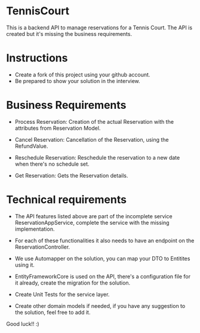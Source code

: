 # TennisCourt

This is a backend API to manage reservations for a Tennis Court. 
The API is created but it's missing the business requirements.

# Instructions

- Create a fork of this project using your github account.
- Be prepared to show your solution in the interview.

# Business Requirements

- Process Reservation:
Creation of the actual Reservation with the attributes from Reservation Model.
  
- Cancel Reservation:
Cancellation of the Reservation, using the RefundValue.
  
- Reschedule Reservation:
Reschedule the reservation to a new date when there's no schedule set.
  
- Get Reservation:
Gets the Reservation details.

# Technical requirements

- The API features listed above are part of the incomplete service ReservationAppService, complete the service with the missing implementation.

- For each of these functionalities it also needs to have an endpoint on the ReservationController.

- We use Automapper on the solution, you can map your DTO to Entitites using it.

- EntityFrameworkCore is used on the API, there's a configuration file for it already, create the migration for the solution.

- Create Unit Tests for the service layer.

- Create other domain models if needed, if you have any suggestion to the solution, feel free to add it.


Good luck!! :)
